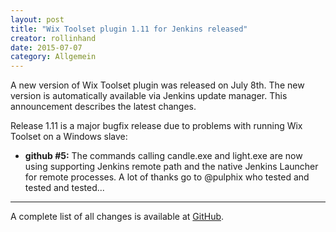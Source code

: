 ```yaml
---
layout: post
title: "Wix Toolset plugin 1.11 for Jenkins released"
creator: rollinhand
date: 2015-07-07
category: Allgemein
---
```

A new version of Wix Toolset plugin was released on July 8th. The new version is automatically 
available via Jenkins update manager. This announcement describes the latest changes.
<!--more-->
Release 1.11 is a major bugfix release due to problems with running Wix Toolset on a Windows slave:

* **github #5:** The commands calling candle.exe and light.exe are now using supporting Jenkins 
remote path and the native Jenkins Launcher for remote processes. A lot of thanks go to @pulphix who 
tested and tested and tested...

***
A complete list of all changes is available at [GitHub](https://github.com/jenkinsci/wix-plugin/blob/master/CHANGELOG.md).
